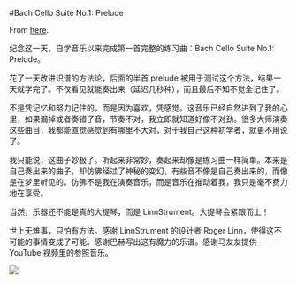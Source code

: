 #Bach Cello Suite No.1: Prelude

From [here](https://yinwang1.substack.com/p/bach-cello-suite-no-1-prelude).

纪念这一天，自学音乐以来完成第一首完整的练习曲：Bach Cello Suite No.1: Prelude。

花了一天改进识谱的方法论，后面的半首 prelude 被用于测试这个方法，结果一天就学完了。不仅看见就能奏出来（延迟几秒种），而且最后不知不觉全记住了。

不是凭记忆和努力记住的，而是因为喜欢，凭感觉。这音乐已经自然进到了我的心里，如果漏掉或者奏错了音，节奏不对，我立即就知道好像不对劲。很多大师演奏这些曲目，我都能直觉感觉到有哪里不大对，对于我自己这种初学者，就更不用说了。

我只能说，这曲子妙极了。听起来非常妙，奏起来却像是练习曲一样简单。本来是自己奏出来的曲子，却仿佛经过了神秘的变幻，有些音不像是自己奏出来的，而像是在梦里听见的。仿佛不是我在演奏音乐，而是音乐在推动着我，我只是毫不费力地在享受。

当然，乐器还不能是真的大提琴，而是 LinnStrument。大提琴会紧跟而上！

世上无难事，只怕有方法。感谢 LinnStrument 的设计者 Roger Linn，使得这不可能的事情变成了可能。感谢巴赫写出这有魔力的乐谱。感谢马友友提供 YouTube 视频里的参照音乐。

![](https://substackcdn.com/image/fetch/w_1456,c_limit,f_auto,q_auto:good,fl_progressive:steep/https%3A%2F%2Fbucketeer-e05bbc84-baa3-437e-9518-adb32be77984.s3.amazonaws.com%2Fpublic%2Fimages%2F27a88efb-a22f-40fe-bab6-b71d3b1c2ac4_2388x1336.jpeg)
